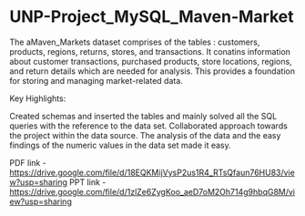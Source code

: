 # UNP-Project_MySQL_Maven-Market

The aMaven_Markets dataset comprises of the tables : customers, products, regions, returns, stores, and transactions. It conatins information about customer transactions, purchased products, store locations, regions, and return details which are needed for analysis. This provides a foundation for storing and managing market-related data.

Key Highlights:

Created schemas and inserted the tables and mainly solved all the SQL queries with the reference to the data set.
Collaborated approach towards the project within the data source.
The analysis of the data and the easy findings of the numeric values in the data set made it easy.

PDF link -  https://drive.google.com/file/d/18EQKMijVysP2us1R4_RTsQfaun76HU83/view?usp=sharing
PPT link - https://drive.google.com/file/d/1zlZe6ZygKoo_aeD7oM2Oh714g9hbqG8M/view?usp=sharing
